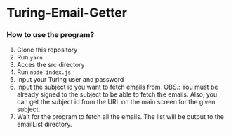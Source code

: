 # Turing-Email-Getter
### How to use the program?
1. Clone this repository
2. Run `yarn`
2. Acces the src directory
3. Run `node index.js`
4. Input your Turing user and password
5. Input the subject id you want to fetch emails from. OBS.: You must be already signed to the subject to be able to fetch the emails. Also, you can get the subject id from the URL on the main screen for the given subject.
6. Wait for the program to fetch all the emails. The list will be output to the emailList directory.
